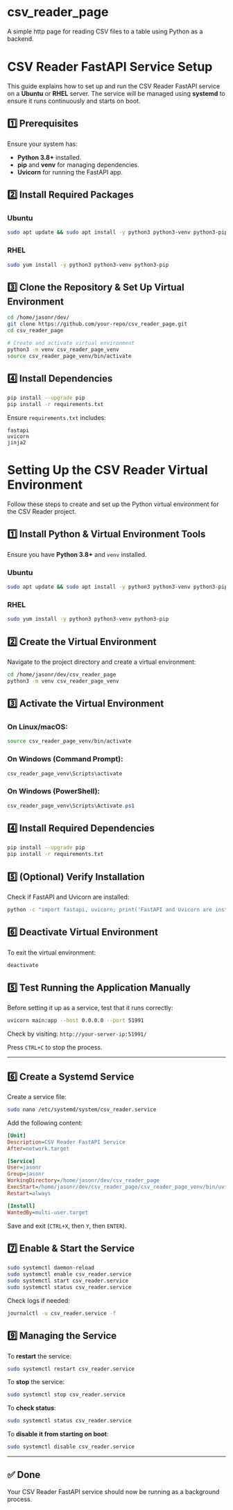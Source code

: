 # csv_reader_page
A simple http page for reading CSV files to a table using Python as a backend.

# CSV Reader FastAPI Service Setup

This guide explains how to set up and run the CSV Reader FastAPI service on a **Ubuntu** or **RHEL** server. The service will be managed using **systemd** to ensure it runs continuously and starts on boot.

## **1️⃣ Prerequisites**

Ensure your system has:
- **Python 3.8+** installed.
- **pip** and **venv** for managing dependencies.
- **Uvicorn** for running the FastAPI app.

## **2️⃣ Install Required Packages**

### **Ubuntu**
```bash
sudo apt update && sudo apt install -y python3 python3-venv python3-pip
```

### **RHEL**
```bash
sudo yum install -y python3 python3-venv python3-pip
```

## **3️⃣ Clone the Repository & Set Up Virtual Environment**

```bash
cd /home/jasonr/dev/
git clone https://github.com/your-repo/csv_reader_page.git
cd csv_reader_page

# Create and activate virtual environment
python3 -m venv csv_reader_page_venv
source csv_reader_page_venv/bin/activate
```

## **4️⃣ Install Dependencies**

```bash
pip install --upgrade pip
pip install -r requirements.txt
```

Ensure `requirements.txt` includes:
```
fastapi
uvicorn
jinja2
```

# Setting Up the CSV Reader Virtual Environment

Follow these steps to create and set up the Python virtual environment for the CSV Reader project.

## **1️⃣ Install Python & Virtual Environment Tools**
Ensure you have **Python 3.8+** and `venv` installed.

### **Ubuntu**
```bash
sudo apt update && sudo apt install -y python3 python3-venv python3-pip
```

### **RHEL**
```bash
sudo yum install -y python3 python3-venv python3-pip
```

## **2️⃣ Create the Virtual Environment**
Navigate to the project directory and create a virtual environment:
```bash
cd /home/jasonr/dev/csv_reader_page
python3 -m venv csv_reader_page_venv
```

## **3️⃣ Activate the Virtual Environment**

### **On Linux/macOS:**
```bash
source csv_reader_page_venv/bin/activate
```

### **On Windows (Command Prompt):**
```cmd
csv_reader_page_venv\Scripts\activate
```

### **On Windows (PowerShell):**
```powershell
csv_reader_page_venv\Scripts\Activate.ps1
```

## **4️⃣ Install Required Dependencies**

```bash
pip install --upgrade pip
pip install -r requirements.txt
```

## **5️⃣ (Optional) Verify Installation**
Check if FastAPI and Uvicorn are installed:
```bash
python -c "import fastapi, uvicorn; print('FastAPI and Uvicorn are installed')"
```

## **6️⃣ Deactivate Virtual Environment**
To exit the virtual environment:
```bash
deactivate
```

## **5️⃣ Test Running the Application Manually**

Before setting it up as a service, test that it runs correctly:
```bash
uvicorn main:app --host 0.0.0.0 --port 51991
```
Check by visiting: `http://your-server-ip:51991/`

Press `CTRL+C` to stop the process.

---

## **6️⃣ Create a Systemd Service**

Create a service file:
```bash
sudo nano /etc/systemd/system/csv_reader.service
```

Add the following content:
```ini
[Unit]
Description=CSV Reader FastAPI Service
After=network.target

[Service]
User=jasonr
Group=jasonr
WorkingDirectory=/home/jasonr/dev/csv_reader_page
ExecStart=/home/jasonr/dev/csv_reader_page/csv_reader_page_venv/bin/uvicorn main:app --host 0.0.0.0 --port 51991
Restart=always

[Install]
WantedBy=multi-user.target
```

Save and exit (`CTRL+X`, then `Y`, then `ENTER`).

## **7️⃣ Enable & Start the Service**

```bash
sudo systemctl daemon-reload
sudo systemctl enable csv_reader.service
sudo systemctl start csv_reader.service
sudo systemctl status csv_reader.service
```

Check logs if needed:
```bash
journalctl -u csv_reader.service -f
```

## **9️⃣ Managing the Service**

To **restart** the service:
```bash
sudo systemctl restart csv_reader.service
```

To **stop** the service:
```bash
sudo systemctl stop csv_reader.service
```

To **check status**:
```bash
sudo systemctl status csv_reader.service
```

To **disable it from starting on boot**:
```bash
sudo systemctl disable csv_reader.service
```

---

## **✅ Done**
Your CSV Reader FastAPI service should now be running as a background process.
